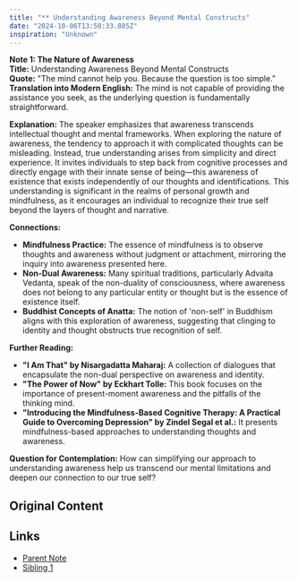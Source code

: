 ```yaml
---
title: "** Understanding Awareness Beyond Mental Constructs"
date: "2024-10-06T13:50:33.885Z"
inspiration: "Unknown"
---
```



**Note 1: The Nature of Awareness**  
**Title:** Understanding Awareness Beyond Mental Constructs  
**Quote:** "The mind cannot help you. Because the question is too simple."  
**Translation into Modern English:** The mind is not capable of providing the assistance you seek, as the underlying question is fundamentally straightforward.  

**Explanation:** The speaker emphasizes that awareness transcends intellectual thought and mental frameworks. When exploring the nature of awareness, the tendency to approach it with complicated thoughts can be misleading. Instead, true understanding arises from simplicity and direct experience. It invites individuals to step back from cognitive processes and directly engage with their innate sense of being—this awareness of existence that exists independently of our thoughts and identifications. This understanding is significant in the realms of personal growth and mindfulness, as it encourages an individual to recognize their true self beyond the layers of thought and narrative.  

**Connections:**  
- **Mindfulness Practice:** The essence of mindfulness is to observe thoughts and awareness without judgment or attachment, mirroring the inquiry into awareness presented here.  
- **Non-Dual Awareness:** Many spiritual traditions, particularly Advaita Vedanta, speak of the non-duality of consciousness, where awareness does not belong to any particular entity or thought but is the essence of existence itself.  
- **Buddhist Concepts of Anatta:** The notion of 'non-self' in Buddhism aligns with this exploration of awareness, suggesting that clinging to identity and thought obstructs true recognition of self.  

**Further Reading:**  
- **"I Am That" by Nisargadatta Maharaj:** A collection of dialogues that encapsulate the non-dual perspective on awareness and identity.  
- **"The Power of Now" by Eckhart Tolle:** This book focuses on the importance of present-moment awareness and the pitfalls of the thinking mind.  
- **"Introducing the Mindfulness-Based Cognitive Therapy: A Practical Guide to Overcoming Depression" by Zindel Segal et al.:** It presents mindfulness-based approaches to understanding thoughts and awareness.  

**Question for Contemplation:** How can simplifying our approach to understanding awareness help us transcend our mental limitations and deepen our connection to our true self?

## Original Content



## Links

- [Parent Note](/parent-note.md)
- [Sibling 1](/zettel1.md)
